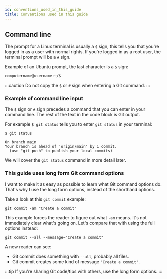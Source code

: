 ```yaml
---
id: conventions_used_in_this_guide
title: Conventions used in this guide
---
```


## Command line

The prompt for a Linux terminal is usually a `$` sign, this tells you that you're logged in as a user with normal rights.
If you're logged in as a root user, the terminal prompt will be a `#` sign.

Example of an Ubuntu prompt, the last character is a `$` sign:

```bash
computername@username:~/$
```

:::caution
Do not copy the `$` or `#` sign when entering a Git command.
:::

### Example of command line input

The `$` sign or `#` sign precedes a command that you can enter in your command line.
The rest of the text in the code block is Git output.

For example `$ git status` tells you to enter `git status` in your terminal:

```git
$ git status

On branch main
Your branch is ahead of 'origin/main' by 1 commit.
  (use "git push" to publish your local commits)
```

We will cover the `git status` command in more detail later.

### This guide uses long form Git command options

I want to make it as easy as possible to learn what Git command options do.
That's why I use the long form options, instead of the shorthand options.

Take a look at this `git commit` example:

```git
git commit -am "Create a commit"
```

This example forces the reader to figure out what `-am` means.
It's not immediately clear what's going on.
Let's compare that with using the full options instead:

```git
git commit --all --message="Create a commit"
```

A new reader can see:

- Git commit does something with `--all`, probably all files.
- Git commit creates some kind of message `"Create a commit"`.

:::tip
If you're sharing Git code/tips with others, use the long form options.
:::
